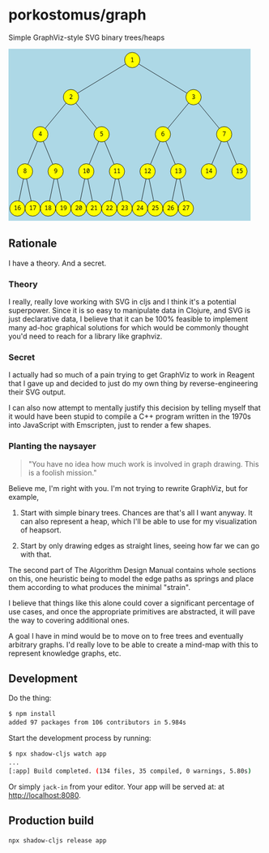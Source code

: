 # porkostomus/graph

Simple GraphViz-style SVG binary trees/heaps

![Binary tree](./public/img/tree.png)

## Rationale

I have a theory. And a secret.

### Theory

I really, really love working with SVG in cljs and I think it's a potential superpower. Since it is so easy to manipulate data in Clojure, and SVG is just declarative data, I believe that it can be 100% feasible to implement many ad-hoc graphical solutions for which would be commonly thought you'd need to reach for a library like graphviz.

### Secret

I actually had so much of a pain trying to get GraphViz to work in Reagent that I gave up and decided to just do my own thing by reverse-engineering their SVG output.

I can also now attempt to mentally justify this decision by telling myself that it would have been stupid to compile a C++ program written in the 1970s into JavaScript with Emscripten, just to render a few shapes.

### Planting the naysayer

> "You have no idea how much work is involved in graph drawing. This is a foolish mission."

Believe me, I'm right with you. I'm not trying to rewrite GraphViz, but for example,

1. Start with simple binary trees. Chances are that's all I want anyway. It can also represent a heap, which I'll be able to use for my visualization of heapsort.

2. Start by only drawing edges as straight lines, seeing how far we can go with that.

The second part of The Algorithm Design Manual contains whole sections on this, one heuristic being to model the edge paths as springs and place them according to what produces the minimal "strain". 

I believe that things like this alone could cover a significant percentage of use cases, and once the appropriate primitives are abstracted, it will pave the way to covering additional ones. 

A goal I have in mind would be to move on to free trees and eventually arbitrary graphs. I'd really love to be able to create a mind-map with this to represent knowledge graphs, etc.

## Development

Do the thing:

```bash
$ npm install
added 97 packages from 106 contributors in 5.984s
```

Start the development process by running:

```bash
$ npx shadow-cljs watch app
...
[:app] Build completed. (134 files, 35 compiled, 0 warnings, 5.80s)
```

Or simply `jack-in` from your editor. Your app will be served at: at [http://localhost:8080](http://localhost:8080).

## Production build

```bash
npx shadow-cljs release app
```
